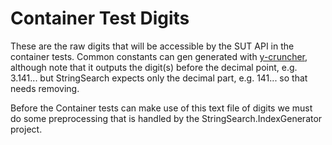 # Container Test Digits
These are the raw digits that will be accessible by the SUT API in the container tests.
Common constants can gen generated with [y-cruncher](http://www.numberworld.org/y-cruncher), although note that it outputs the digit(s) 
before the decimal point, e.g. 3.141... but StringSearch expects only the decimal part, e.g. 141... so that needs removing.

Before the Container tests can make use of this text file of digits we must do some preprocessing that is handled by 
the StringSearch.IndexGenerator project.